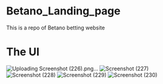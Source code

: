 # Betano_Landing_page

This is a repo of Betano betting website

# The UI

![Uploading Screenshot (226).png…]()
![Screenshot (227)](https://user-images.githubusercontent.com/70054440/195209715-9e174fda-1c85-4632-b8d9-1131a24ab8b3.png)
![Screenshot (228)](https://user-images.githubusercontent.com/70054440/195209721-8b9a5920-0679-4fa5-b68d-a710e0df7721.png)
![Screenshot (229)](https://user-images.githubusercontent.com/70054440/195209724-436282db-2b87-4245-b4f1-225ac7362ccf.png)
![Screenshot (230)](https://user-images.githubusercontent.com/70054440/195209731-b0fdb1d0-b686-4367-99ac-5aeccd981a1b.png)
